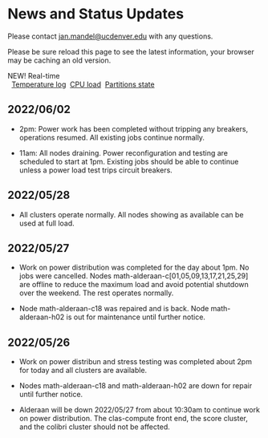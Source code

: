 # News and Status Updates

Please contact jan.mandel@ucdenver.edu with any questions.

Please be sure reload this page to see the latest information, your browser may be caching an old version.

NEW! Real-time   
&nbsp; [Temperature log](https://demo.openwfm.org/web/alderaan/temp.txt)
&nbsp;[CPU load](https://demo.openwfm.org/web/alderaan/temp.txt)
&nbsp;[Partitions state](https://demo.openwfm.org/web/alderaan/sinfo.txt)

## 2022/06/02

* 2pm: Power work has been completed without tripping any breakers, operations resumed. All existing jobs continue normally.

* 11am: All nodes draining. Power reconfiguration and testing are scheduled to start at 1pm. Existing jobs should be able to continue unless a power load test trips circuit breakers.

## 2022/05/28

* All clusters operate normally. All nodes showing as available can be used at full load. 

## 2022/05/27 

* Work on power distribution was completed for the day about 1pm. No jobs were cancelled. Nodes math-alderaan-c[01,05,09,13,17,21,25,29] are offline to reduce the maximum load and avoid potential shutdown over the weekend.  The rest operates normally.

* Node math-alderaan-c18 was repaired and is back. Node math-alderaan-h02 is out for maintenance until further notice. 

## 2022/05/26
* Work on power distribun and stress testing was completed about 2pm for today and all clusters are available.

* Nodes math-alderaan-c18 and math-alderaan-h02 are down for repair until further notice.

* Alderaan will be down 2022/05/27 from about 10:30am to continue work on power distribution. The clas-compute front end, the score cluster, and the colibri cluster should not be affected.
